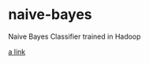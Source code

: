 naive-bayes
===========

Naive Bayes Classifier trained in Hadoop

[a link](http://en.wikipedia.org/wiki/Naive_Bayes_classifier)
